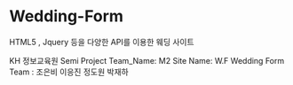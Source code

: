 # Wedding-Form
HTML5 , Jquery 등을 다양한 API를 이용한 웨딩 사이트

KH 정보교육원 Semi Project
Team_Name: M2
Site Name: W.F   Wedding Form
Team : 조은비 이응진 정도원 박재하
